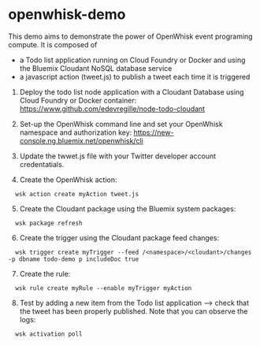 # openwhisk-demo
This demo aims to demonstrate the power of OpenWhisk event programing compute. It is composed of 
- a Todo list application running on Cloud Foundry or Docker and using the Bluemix Cloudant NoSQL database service
- a javascript action (tweet.js) to publish a tweet each time it is triggered

1. Deploy the todo list node application with a Cloudant Database using Cloud Foundry or Docker container:
https://www.github.com/edevregille/node-todo-cloudant

2. Set-up the OpenWhisk command line and set your OpenWhisk namespace and authorization key:
https://new-console.ng.bluemix.net/openwhisk/cli

3. Update the twwet.js file with your Twitter developer account credentatials.

4. Create the OpenWhisk action:
```
  wsk action create myAction tweet.js
```

5. Create the Cloudant package using the Bluemix system packages:
```
  wsk package refresh
```

6. Create the trigger using the Cloudant package feed changes:
```
  wsk trigger create myTrigger --feed /<namespace>/<cloudant>/changes -p dbname todo-demo p includeDoc true
```

7. Create the rule:
```
  wsk rule create myRule --enable myTrigger myAction
```

8. Test by adding a new item from the Todo list application --> check that the tweet has been properly published.
Note that you can observe the logs:
```
  wsk activation poll
```
